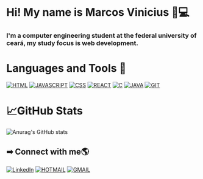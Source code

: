 # Hi! My name is Marcos Vinicius 👋💻 
### I'm a computer engineering student at the federal university of ceará, my study focus is web development.


# Languages and Tools 🔧
[![HTML](https://img.shields.io/badge/HTML-239120?style=for-the-badge&logo=html5&logoColor=white)]() 
[![JAVASCRIPT](https://img.shields.io/badge/JavaScript-F7DF1E?style=for-the-badge&logo=javascript&logoColor=black)]() 
[![CSS](https://img.shields.io/badge/CSS-239120?&style=for-the-badge&logo=css3&logoColor=white)]()
[![REACT](https://img.shields.io/badge/React-20232A?style=for-the-badge&logo=react&logoColor=61DAFB)]() 
[![C](https://img.shields.io/badge/C-00599C?style=for-the-badge&logo=c&logoColor=white)]() 
[![JAVA](https://img.shields.io/badge/Java-ED8B00?style=for-the-badge&logo=java&logoColor=white)]() 
[![GIT](https://img.shields.io/badge/GitHub-100000?style=for-the-badge&logo=github&logoColor=white)]() 

# 📈GitHub Stats
![Anurag's GitHub stats](https://github-readme-stats.vercel.app/api?username=MarcosVini9999&show_icons=true&theme=dark)

## ➡ Connect with me🌎
[![LinkedIn](https://img.shields.io/badge/LinkedIn-0077B5?style=for-the-badge&logo=linkedin&logoColor=white)](https://br.linkedin.com/in/marcosvinciusandradedesousa)
[![HOTMAIL](https://img.shields.io/badge/Microsoft_Outlook-0078D4?style=for-the-badge&logo=microsoft-outlook&logoColor=white)](mailto:marcosviniciusandradedesousa@hotmail.com)
[![GMAIL](https://img.shields.io/badge/Gmail-D14836?style=for-the-badge&logo=gmail&logoColor=white)](mailto:marcosviniciusandradedesousa@gmail.com)

